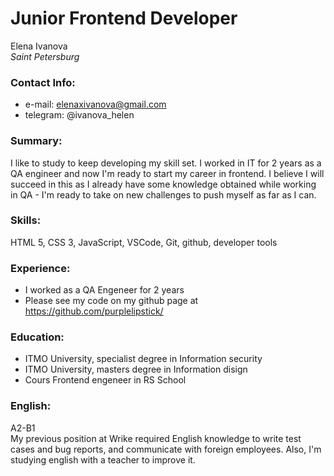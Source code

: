 # Junior Frontend Developer
Elena Ivanova  
*Saint Petersburg*

### Contact Info:
* e-mail: elenaxivanova@gmail.com
* telegram: @ivanova_helen

### Summary:
I like to study to keep developing my skill set. I worked in IT for 2 years as a QA engineer and now I'm ready to start my career in frontend. I believe I will succeed in this as I already have some knowledge obtained while working in QA - I'm ready to take on new challenges to push myself as far as I can. 

### Skills: 
HTML 5, CSS 3, JavaScript, VSCode, Git, github, developer tools

### Experience:
* I worked as a QA Engeneer for 2 years
* Please see my code on my github page at https://github.com/purplelipstick/

### Education:
* ITMO University, specialist degree in Information security 
* ITMO University, masters degree in Information disign 
* Cours Frontend engeneer in RS School 

### English: 
A2-B1  
My previous position at Wrike required English knowledge to write test cases and bug reports, and communicate with foreign employees. 
Also, I'm studying english with a teacher to improve it.
